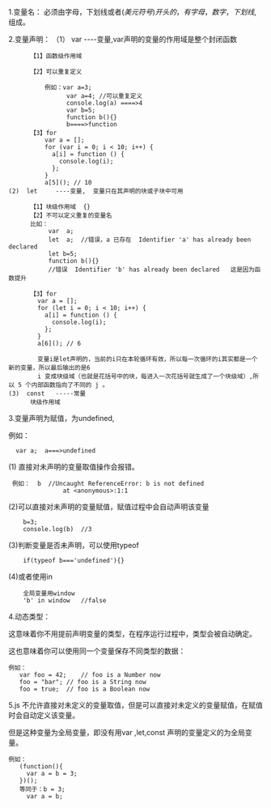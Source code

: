 1.变量名：
  必须由字母，下划线或者$(美元符号) 开头的，有字母，数字，下划线,$ 组成。

2.变量声明：
   （1） var     ----变量,var声明的变量的作用域是整个封闭函数
          
          【1】函数级作用域
          
          【2】可以重复定义
          
              例如：var a=3;
                    var a=4; //可以重复定义
                    console.log(a) ====>4
                    var b=5;
                    function b(){}
                    b====>function
          【3】for
              var a = [];
              for (var i = 0; i < 10; i++) {
                a[i] = function () {
                  console.log(i);
                };
              }
              a[5](); // 10
    (2)  let     ----变量,  变量只在其声明的块或子块中可用

          【1】块级作用域  {}
          【2】不可以定义重复的变量名
          比如：
               var  a;
               let  a;  //错误，a 已存在  Identifier 'a' has already been declared
               let b=5;
               function b(){}
               //错误  Identifier 'b' has already been declared   这是因为函数提升

          【3】for
            var a = [];
            for (let i = 0; i < 10; i++) {
              a[i] = function () {
                console.log(i);
              };
            }
            a[6](); // 6

            变量i是let声明的，当前的i只在本轮循环有效，所以每一次循环的i其实都是一个新的变量，所以最后输出的是6
            i 变成块级域（也就是花括号中的块，每进入一次花括号就生成了一个块级域）,所以 5 个内部函数指向了不同的 j 。
    (3)  const   -----常量
          块级作用域

3.变量声明为赋值，为undefined,

   例如：
   
      var a;  a===>undefined
      
   (1) 直接对未声明的变量取值操作会报错。
   
     例如：  b  //Uncaught ReferenceError: b is not defined
                   at <anonymous>:1:1
                   
   (2)可以直接对未声明的变量赋值，赋值过程中会自动声明该变量
        
        b=3;
        console.log(b)  //3
        
   (3)判断变量是否未声明，可以使用typeof
   
        if(typeof b==='undefined'){}
        
   (4)或者使用in
   
        全局变量用window
        'b' in window   //false

4.动态类型：

   这意味着你不用提前声明变量的类型，在程序运行过程中，类型会被自动确定。
   
   这也意味着你可以使用同一个变量保存不同类型的数据：
   
    例如：
       var foo = 42;    // foo is a Number now
       foo = "bar"; // foo is a String now
       foo = true;  // foo is a Boolean now

5.js 不允许直接对未定义的变量取值，但是可以直接对未定义的变量赋值，在赋值时会自动定义该变量。
  
  但是这种变量为全局变量，即没有用var ,let,const 声明的变量定义的为全局变量。
  
    例如：
       (function(){
         var a = b = 3;
       })();
       等同于：b = 3;
         var a = b;